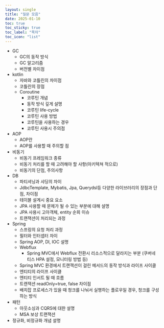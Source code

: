 ```yaml
---
layout: single
title: "질문 모음"
date: 2025-01-10
toc: true
toc_sticky: true
toc_label: "목차"
toc_icon: "list"
---
```

- GC
	- GC의 동작 방식
	- GC 알고리즘
	- 버전별 차이점
- kotlin
	- 자바와 코틀린의 차이점
	- 코틀린의 장점
	- Coroutine
		- 코루틴 개념
		- 동작 방식 깊게 설명
		- 코루틴 life-cycle
		- 코루틴 사용 방법
		- 코루틴을 사용하는 경우
		- 코루틴 사용시 주의점
- AOP
	- AOP란
	- AOP를 사용할 때 주의할 점
- 비동기
	- 비동기 프레임워크 종류
	- 비동기 처리를 할 때 고려해야 할 사항(아키텍쳐 적으로)
	- 비동기의 단점, 주의사항
- DB
	- 파티셔닝과 샤딩의 차이
	- JdbcTemplate, Mybatis, Jpa, Querydsl등 다양한 라이브러리의 장점과 단점, 차이점
	- 테이블 설계시 중요 요소
	- JPA 사용할 때 문제가 될 수 있는 부분에 대해 설명
	- JPA 사용시 고아객체, entity 순회 이슈
	- 트랜잭션이 처리되는 과정
- Spring
	- 스프링의 요청 처리 과정
	- 필터와 인터셉터 차이
	- Spring AOP, DI, IOC 설명
	- Webflux
		- Spring MVC에서 Webflux 전환시 리소스적으로 달라지는 부분 (쿠버네티스 HPA 설정, 모니터링 방법 등)
	- Spring MVC 환경에서 트랜잭션이 걸린 메서드의 동작 방식과 라이프 사이클
	- 엔티티의 라이프 사이클
	- 엔티티 인서트 될 때 흐름
	- 트랜잭션 readOnly=true, false 차이점
	- 배치잡 프로세스가 있을 때 청크를 나눠서 실행하는 플로우일 경우, 청크를 구성하는 방식
- 패턴
	- 아웃소싱과 CQRS에 대한 설명
	- MSA 보상 트랜잭션
- 정규화, 비정규화 개념 설명